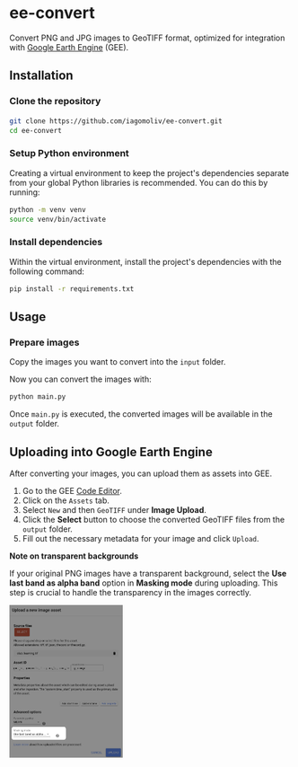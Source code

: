 # ee-convert
Convert PNG and JPG images to GeoTIFF format, optimized for integration with [Google Earth Engine](https://earthengine.google.com/) (GEE).

## Installation

### Clone the repository
```bash
git clone https://github.com/iagomoliv/ee-convert.git
cd ee-convert
```

### Setup Python environment

Creating a virtual environment to keep the project's dependencies separate from your global Python libraries is recommended. You can do this by running:

```bash
python -m venv venv
source venv/bin/activate
```

### Install dependencies

Within the virtual environment, install the project's dependencies with the following command:

```bash
pip install -r requirements.txt
```

## Usage

### Prepare images

Copy the images you want to convert into the `input` folder.

Now you can convert the images with:

```bash
python main.py
```

Once `main.py` is executed, the converted images will be available in the `output` folder.

## Uploading into Google Earth Engine

After converting your images, you can upload them as assets into GEE.

1. Go to the GEE [Code Editor](https://code.earthengine.google.com/).
2. Click on the `Assets` tab.
3. Select `New` and then `GeoTIFF` under **Image Upload**.
4. Click the **Select** button to choose the converted GeoTIFF files from the `output` folder.
5. Fill out the necessary metadata for your image and click `Upload`.

**Note on transparent backgrounds**

If your original PNG images have a transparent background, select the **Use last band as alpha band** option in **Masking mode** during uploading. This step is crucial to handle the transparency in the images correctly.

<img src="https://github.com/iagomoliv/ee-convert/blob/main/img/masking-mode.png?raw=true" width=40% height=auto>
